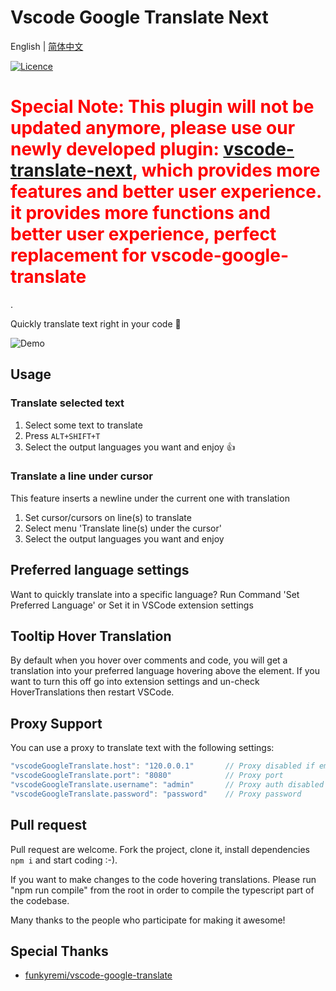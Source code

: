 # Vscode Google Translate Next

English | [简体中文](./README_zh-CN.md)

[![Licence](https://img.shields.io/github/license/yxw007/vscode-google-translate.svg)](https://github.com/yxw007/vscode-google-translate)

<h1 style="color:red">Special Note: This plugin will not be updated anymore, please use our newly developed plugin: <a href="https://github.com/yxw007/vscode-translate-next">vscode-translate-next</a>, which provides more features and better user experience. it provides more functions and better user experience, perfect replacement for vscode-google-translate</h1>.

Quickly translate text right in your code 🚀

![Demo](demo.gif)

## Usage

### Translate selected text

1. Select some text to translate
1. Press `ALT+SHIFT+T`
1. Select the output languages you want and enjoy 👍

### Translate a line under cursor

This feature inserts a newline under the current one with translation

1. Set cursor/cursors on line(s) to translate
1. Select menu 'Translate line(s) under the cursor'
1. Select the output languages you want and enjoy

## Preferred language settings

Want to quickly translate into a specific language?
Run Command 'Set Preferred Language' or Set it in VSCode extension settings

## Tooltip Hover Translation

By default when you hover over comments and code, you will get a translation into
your preferred language hovering above the element. If you want to turn this off
go into extension settings and un-check HoverTranslations then restart VSCode.

## Proxy Support

You can use a proxy to translate text with the following settings:

```js
"vscodeGoogleTranslate.host": "120.0.0.1"       // Proxy disabled if empty
"vscodeGoogleTranslate.port": "8080"            // Proxy port
"vscodeGoogleTranslate.username": "admin"       // Proxy auth disabled if empty
"vscodeGoogleTranslate.password": "password"    // Proxy password
```

## Pull request

Pull request are welcome. Fork the project, clone it, install dependencies `npm i` and start coding :-).

If you want to make changes to the code hovering translations. Please run "npm run compile" from the root in order to compile the typescript
part of the codebase.

Many thanks to the people who participate for making it awesome!

## Special Thanks

- [funkyremi/vscode-google-translate](https://github.com/funkyremi/vscode-google-translate)
